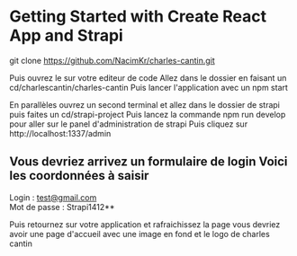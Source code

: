 # Getting Started with Create React App and Strapi

git clone https://github.com/NacimKr/charles-cantin.git

Puis ouvrez le sur votre editeur de code
Allez dans le dossier en faisant un cd/charlescantin/charles-cantin
Puis lancer l'application avec un npm start


En parallèles ouvrez un second terminal et allez dans le dossier de strapi puis faites un cd/strapi-project
Puis lancez la commande npm run develop pour aller sur le panel d'administration de strapi
Puis cliquez sur http://localhost:1337/admin

## Vous devriez arrivez un formulaire de login Voici les coordonnées à saisir
Login : test@gmail.com <br/>
Mot de passe : Strapi1412**

Puis retournez sur votre application et rafraichissez la page vous devriez avoir une page d'accueil avec une image en fond et le logo de charles cantin
